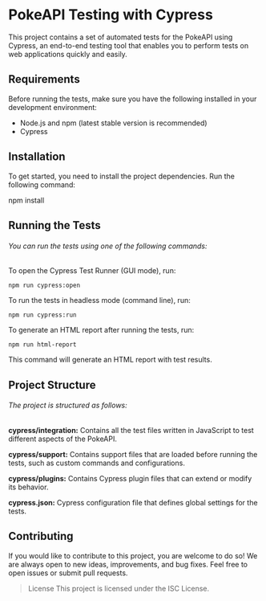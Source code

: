 # PokeAPI Testing with Cypress

This project contains a set of automated tests for the PokeAPI using Cypress, an end-to-end testing tool that enables you to perform tests on web applications quickly and easily.

## Requirements

Before running the tests, make sure you have the following installed in your development environment:

- Node.js and npm (latest stable version is recommended)
- Cypress

## Installation

To get started, you need to install the project dependencies. Run the following command:


npm install

## Running the Tests

###### You can run the tests using one of the following commands:

To open the Cypress Test Runner (GUI mode), run:

`npm run cypress:open`

To run the tests in headless mode (command line), run:

`npm run cypress:run`

To generate an HTML report after running the tests, run:

`npm run html-report`

This command will generate an HTML report with test results.

## Project Structure
###### The project is structured as follows:

**cypress/integration:** Contains all the test files written in JavaScript to test different aspects of the PokeAPI.

**cypress/support:** Contains support files that are loaded before running the tests, such as custom commands and configurations.

**cypress/plugins:** Contains Cypress plugin files that can extend or modify its behavior.

**cypress.json:** Cypress configuration file that defines global settings for the tests.

## Contributing

If you would like to contribute to this project, you are welcome to do so! We are always open to new ideas, improvements, and bug fixes. Feel free to open issues or submit pull requests.

> License
This project is licensed under the ISC License.
